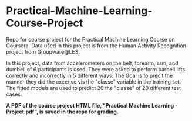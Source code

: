 # Practical-Machine-Learning-Course-Project

Repo for course project for the Practical Machine Learning Course on Coursera. Data used in this project is from the Human Activity Recognition project from Groupware@LES.

In this project, data from accelerometers on the belt, forearm, arm, and dumbell of 6 participants is used. They were asked to perform barbell lifts correctly and incorrectly in 5 different ways. The Goal is to precit the manner they did the excerise vis the "classe" variable in the training set. The fitted models are used to predict 20 the "classe" of 20 different test cases. 

**A PDF of the course project HTML file, "Practical Machine Learning - Project.pdf", is saved in the repo for grading.**
